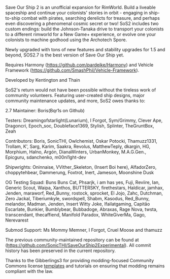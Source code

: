 Save Our Ship 2 is an unofficial expansion for RimWorld. Build a liveable spaceship and continue your colonists' stories in orbit - engaging in ship-to-ship combat with pirates, searching derelicts for treasure, and perhaps even discovering a phenomenal cosmic secret or two! SoS2 includes two custom endings: build the Johnson-Tanaka drive to transport your colonists to a different rimworld for a New Game+ experience, or evolve one your colonists to machine godhood using the Archotech Spore.

Newly upgraded with tons of new features and stability upgrades for 1.5 and beyond, SOS2.7 is the best version of Save Our Ship yet.

Requires Harmony (https://github.com/pardeike/Harmony) and Vehicle Framework (https://github.com/SmashPhil/Vehicle-Framework).

Developed by Kentington and Thain

SoS2's return would not have been possible without the tireless work of community volunteers. Featuring user-created ship designs, major community maintenance updates, and more, SoS2 owes thanks to:

2.7 Maintainer: Boris(Bqr1s on Github)

Testers: Dreamingofstarlight(Lunarium), I Forgot, Sym/Grimmy, Clever Ape, Dragoncri, Epoch_soc, Doubleface1369, Stylish, Splinter, TheGruntBox, Zeah

Contributors: Boris, SonicTHI, Owlchemist, Oskar Potocki, Thamuzz1331, Trollam, K', Sarg, Karim, Saakra, Revolus, MatthewTeply, dkargin, HG, Morphium, Halno, Argón, DianaWinters, UrbanMonkey, M.A.G.Gen., Epicguru, sdanchenko, m00nl1ght-dev

Shipwrights: Oninnaise, VVither_Skeleton, (Insert Boi here), AlfadorZero, choppytehbear, Dammerung, Foxtrot, Inert, Jameson, Moonshine Dusk

OG Testing Squad: Buns Buns Cat, Phsarjk, i am has yes, Fuji, Reviire, Ian, Generic Scout, Waipa, Xanthos, BUTTERSKY, firethestars, Haldicar, jamhax, Jenden, maraworf, Red_Bunny, rostock, sprocket, El Jojo, Zahc, Dutchman, Zero Jackal, Tiberiumkyle, swordspell, Shabm, Kasodus, Red_Bunny, melandor, Madman, Jenden, Insert Witty Joke, Ifailatgaming, Capitão Escarlate, Bunkier, Bumblybear, Bubbadoge, Abraxas, Rage Nova, twsta, transcendant, thecaffiend, Manifold Paradox, WhiteGiverMa, Gago, Nerevarest

Submod Support: Ms Mommy Memner, I Forgot, Cruel Moose and thamuzz

The previous community-maintained repository can be found at (https://github.com/SonicTHI/SaveOurShip2Experimental). All commit history has been preserved in the current repository.

Thanks to the Gibberlings3 for providing modding-focused Community Commons license [templates](https://github.com/Gibberlings3/GitHub-Templates) and tutorials on ensuring that modding remains compliant with the law.
